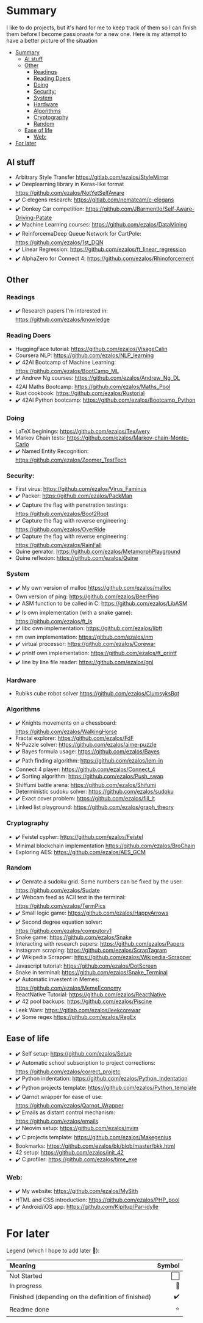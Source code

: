 
<!-- TOC --><a name="summary"></a>
# Summary
I like to do projects, but it's hard for me to keep track of them so I can finish them before I become passionaate for a new one. Here is my attempt to have a better picture of the situation

<!-- TOC start -->
- [Summary](#summary)
	- [AI stuff](#ai-stuff)
	- [Other](#other)
		- [Readings](#readings)
		- [Reading Doers](#reading-doers)
		- [Doing](#doing)
		- [Security:](#security)
		- [System](#system)
		- [Hardware](#hardware)
		- [Algorithms](#algorithms)
		- [Cryptography](#cryptography)
		- [Random](#random)
	- [Ease of life](#ease-of-life)
		- [Web:](#web)
- [For later](#for-later)
<!-- TOC end -->

<!-- TOC --><a name="ai-stuff"></a>
## AI stuff

- Arbitrary Style Transfer https://gitlab.com/ezalos/StyleMirror
- ✔️ Deeplearning library in Keras-like format https://github.com/ezalos/NotYetSelfAware
- ✔️ C elegens research: https://gitlab.com/nemateam/c-elegans
- ✔️ Donkey Car competition: https://github.com/JBarmentlo/Self-Aware-Driving-Patate
- ✔️ Machine Learning courses: https://github.com/ezalos/DataMining
- ✔️ ReinforcemaDeep Queue Network for CartPole: https://github.com/ezalos/1st_DQN
- ✔️ Linear Regression: https://github.com/ezalos/ft_linear_regression
- ✔️ AlphaZero for Connect 4: https://github.com/ezalos/Rhinoforcement

<!-- TOC --><a name="other"></a>
## Other

<!-- TOC --><a name="readings"></a>
### Readings

- ✔️ Research papers I'm interested in: https://github.com/ezalos/knowledge

<!-- TOC --><a name="reading-doers"></a>
### Reading Doers

- HuggingFace tutorial: https://github.com/ezalos/VisageCalin
- Coursera NLP: https://github.com/ezalos/NLP_learning
- ✔️ 42AI Bootcamp of Machine Learning: https://github.com/ezalos/BootCamp_ML
- ✔️ Andrew Ng courses: https://github.com/ezalos/Andrew_Ng_DL
- 42AI Maths Bootcamp: https://github.com/ezalos/Maths_Pool
- Rust cookbook: https://github.com/ezalos/Rustorial
- ✔️ 42AI Python bootcamp: https://github.com/ezalos/Bootcamp_Python

<!-- TOC --><a name="doing"></a>
### Doing

- LaTeX beginings: https://github.com/ezalos/TexAvery
- Markov Chain tests: https://github.com/ezalos/Markov-chain-Monte-Carlo
- ✔️ Named Entity Recognition: https://github.com/ezalos/Zoomer_TestTech

<!-- TOC --><a name="security"></a>
### Security:

- First virus: https://github.com/ezalos/Virus_Faminus
- ✔️ Packer: https://github.com/ezalos/PackMan
- ✔️ Capture the flag with penetration testings: https://github.com/ezalos/Boot2Root
- ✔️ Capture the flag with reverse engineering: https://github.com/ezalos/OverRide
- ✔️ Capture the flag with reverse engineering: https://github.com/ezalos/RainFall
- Quine genrator: https://github.com/ezalos/MetamorphPlayground
- Quine reflexion: https://github.com/ezalos/Quine

<!-- TOC --><a name="system"></a>
### System
- ✔️ My own version of malloc https://github.com/ezalos/malloc
- Own version of ping: https://github.com/ezalos/BeerPing
- ✔️ ASM function to be called in C: https://github.com/ezalos/LibASM
- ✔️ ls own implementation (with a snake game): https://github.com/ezalos/ft_ls
- ✔️ libc own implementation: https://github.com/ezalos/libft
- nm own implementation: https://github.com/ezalos/nm
- ✔️ virtual processor: https://github.com/ezalos/Corewar
- ✔️ printf own implementation: https://github.com/ezalos/ft_printf
- ✔️ line by line file reader: https://github.com/ezalos/gnl

<!-- TOC --><a name="hardware"></a>
### Hardware
- Rubiks cube robot solver https://github.com/ezalos/ClumsyksBot

<!-- TOC --><a name="algorithms"></a>
### Algorithms

- ✔️ Knights movements on a chessboard: https://github.com/ezalos/WalkingHorse
- Fractal explorer: https://github.com/ezalos/FdF
- N-Puzzle solver: https://github.com/ezalos/aime-puzzle
- ✔️ Bayes formula usage: https://github.com/ezalos/Bayes
- ✔️ Path finding algorithm: https://github.com/ezalos/lem-in
- Connect 4 player: https://github.com/ezalos/Connect_4
- ✔️ Sorting algorithm: https://github.com/ezalos/Push_swap
- Shiffumi battle arena: https://github.com/ezalos/Shifumi
- Deterministic sudoku solver: https://github.com/ezalos/sudoku
- ✔️ Exact cover problem: https://github.com/ezalos/fill_it
- Linked list playground: https://github.com/ezalos/graph_theory

<!-- TOC --><a name="cryptography"></a>
### Cryptography

- ✔️ Feistel cypher: https://github.com/ezalos/Feistel
- Minimal blockchain implementation https://github.com/ezalos/BroChain
- Exploring AES: https://github.com/ezalos/AES_GCM

<!-- TOC --><a name="random"></a>
### Random

- ✔️ Genrate a sudoku grid. Some numbers can be fixed by the user: https://github.com/ezalos/Sudate
- ✔️ Webcam feed as ACII text in the terminal: https://github.com/ezalos/TermPics
- ✔️ Small logic game: https://github.com/ezalos/HappyArrows
- ✔️ Second degree equation solver: https://github.com/ezalos/computorv1
- Snake game: https://github.com/ezalos/Snake
- Interacting with research papers: https://github.com/ezalos/Papers
- Instagram scraping: https://github.com/ezalos/ScrapTagram
- ✔️ Wikipedia Scrapper: https://github.com/ezalos/Wikipedia-Scrapper
- Javascript tutorial: https://github.com/ezalos/DotScreen
- Snake in terminal: https://github.com/ezalos/Snake_Terminal
- ✔️ Automatic investent in Memes: https://github.com/ezalos/MemeEconomy
- ReactNative Tutorial: https://github.com/ezalos/ReactNative
- ✔️ 42 pool backups: https://github.com/ezalos/Piscine
- Leek Wars: https://gitlab.com/ezalos/leekcorewar
- ✔️ Some regex <https://github.com/ezalos/RegEx>

<!-- TOC --><a name="ease-of-life"></a>
## Ease of life

- ✔️ Self setup: https://github.com/ezalos/Setup
- ✔️ Automatic school subscription to project corrections: https://github.com/ezalos/correct_projetc
- ✔️ Python indentation: https://github.com/ezalos/Python_Indentation
- ✔️ Python projects template: https://github.com/ezalos/Python_template
- ✔️ Qarnot wrapper for ease of use: https://github.com/ezalos/Qarnot_Wrapper
- ✔️ Emails as distant control mechanism: https://github.com/ezalos/emails
- ✔️ Neovim setup: https://github.com/ezalos/nvim
- ✔️ C projects template: https://github.com/ezalos/Makegenius
- Bookmarks: https://github.com/ezalos/bk/blob/master/bkk.html
- 42 setup: https://github.com/ezalos/init_42
- ✔️ C profiler: https://github.com/ezalos/time_exe

<!-- TOC --><a name="web"></a>
### Web:

- ✔️ My website: https://github.com/ezalos/MySith
- HTML and CSS introduction: https://github.com/ezalos/PHP_pool
- ✔️ Android/iOS app: https://github.com/Kipitup/Par-idylle



<!-- TOC --><a name="for-later"></a>
# For later

Legend (which I hope to add later 🤞):

|Meaning|Symbol|
|:-|-:|
|Not Started|⬜|
|In progress|🚧|
|Finished (depending on the definition of finished)|✔️|
|Readme done|⭐|